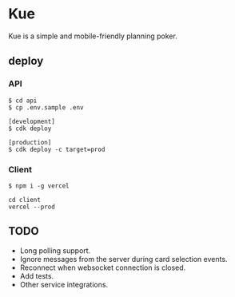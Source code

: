 # Kue

Kue is a simple and mobile-friendly planning poker.
## deploy
### API

```text
$ cd api
$ cp .env.sample .env

[development]
$ cdk deploy

[production]
$ cdk deploy -c target=prod
```

### Client

```text
$ npm i -g vercel

cd client
vercel --prod
```

## TODO

- Long polling support.
- Ignore messages from the server during card selection events.
- Reconnect when websocket connection is closed.
- Add tests.
- Other service integrations.
